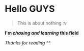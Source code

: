 # Hello GUYS  
> This is about nothing :v

**I'm _chasing and learning_ this field**

*Thanks for reading ^^*
